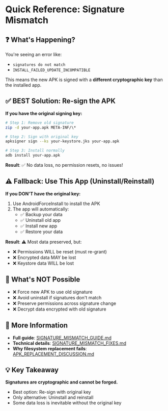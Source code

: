 # Quick Reference: Signature Mismatch

## ❓ What's Happening?

You're seeing an error like:
- `signatures do not match`
- `INSTALL_FAILED_UPDATE_INCOMPATIBLE`

This means the new APK is signed with a **different cryptographic key** than the installed app.

## ✅ BEST Solution: Re-sign the APK

**If you have the original signing key:**

```bash
# Step 1: Remove old signature
zip -d your-app.apk META-INF/\*

# Step 2: Sign with original key
apksigner sign --ks your-keystore.jks your-app.apk

# Step 3: Install normally
adb install your-app.apk
```

**Result**: ✅ No data loss, no permission resets, no issues!

## ⚠️ Fallback: Use This App (Uninstall/Reinstall)

**If you DON'T have the original key:**

1. Use AndroidForceInstall to install the APK
2. The app will automatically:
   - ✅ Backup your data
   - ✅ Uninstall old app
   - ✅ Install new app
   - ✅ Restore your data

**Result**: ⚠️ Most data preserved, but:
- ❌ Permissions WILL be reset (must re-grant)
- ❌ Encrypted data MAY be lost
- ❌ Keystore data WILL be lost

## 🚫 What's NOT Possible

- ❌ Force new APK to use old signature
- ❌ Avoid uninstall if signatures don't match
- ❌ Preserve permissions across signature change
- ❌ Decrypt data encrypted with old signature

## 📖 More Information

- **Full guide**: [SIGNATURE_MISMATCH_GUIDE.md](SIGNATURE_MISMATCH_GUIDE.md)
- **Technical details**: [SIGNATURE_MISMATCH_FIXES.md](SIGNATURE_MISMATCH_FIXES.md)
- **Why filesystem replacement fails**: [APK_REPLACEMENT_DISCUSSION.md](APK_REPLACEMENT_DISCUSSION.md)

## 💡 Key Takeaway

**Signatures are cryptographic and cannot be forged.**
- Best option: Re-sign with original key
- Only alternative: Uninstall and reinstall
- Some data loss is inevitable without the original key
